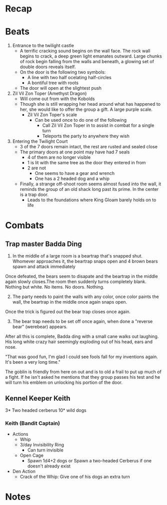 # Recap

# Beats
1. Entrance to the twilight castle
    - A terrific cracking sound begins on the wall face. The rock wall begins to crack, a deep green light emanates outward. Large chunks of rock begin falling from the walls and beneath, a glowing set of double doors reveals itself.
    - On the door is the following two symbols:
        - A line with two half ocelating half-circles
        - A bontiful tree with roots
    - The door will open at the slightest push
2. Zil Vil Zon Toper (Amethyst Dragon)
    - Will come out from with the Kobolds
    - Though she is still wrapping her head around what has happened to her, she would like to offer the group a gift. A large purple scale. 
        - Zil Vil Zon Toper's scale
            - Can be used once to do one of the following
                - Call Zil Vil Zon Toper in to assist in combat for a single turn
                - Teleports the party to anywhere they wish
3. Entering the Twilight Court
    - 3 of the 7 doors remain intact, the rest are rusted and sealed close
    - The primary doors at one point may have had 7 seals
        - 4 of them are no longer visible
        - 1 is lit with the same tree as the door they entered in from
        - 2 are not
            - One seems to have a gear and wrench
            - One has a 2 headed dog and a whip
    - Finally, a strange off-shoot room seems almost fused into the wall, it reminds the group of an old shack long past its prime. In the center is a trap door.
        - Leads to the foundations where King Gloam barely holds on to life

# Combats
## Trap master Badda Ding
1. In the middle of a large room is a beartrap that's snapped shut. Whomever approaches it, the beartrap snaps open and 4 brown bears spawn and attack immediately

Once defeated, the bears seem to disapate and the beartrap in the middle again slowly closes.The room then suddenly turns completely blank. Nothing but white. No items. No doors. Nothing. 

2. The party needs to paint the walls with any color, once color paints the wall, the beartrap in the middle once again snaps open. 

Once the trick is figured out the bear trap closes once again. 

3. The bear trap needs to be set off once again, when done a "reverse bear" (werebear) appears.

After all this is complete, Badda ding with a small cane walks out laughing. His long white crazy hair seemingly exploding out of his head, ears and nose.

"That was good fun, I'm glad I could see fools fall for my inventions again. It's been a very long time." 

The goblin is friendly from here on out and is to old a frail to put up much of a fight. If he isn't asked he mentions that they group passes his test and he will turn his emblem on unlocking his portion of the door.

## Kennel Keeper Keith
3* Two headed cerberus
10* wild dogs

### Keith (Bandit Captain)
- Actions
    - Whip
    - 3/day Invisibility Ring
        - Can turn invisible
    - Open Cage
        - Spawn 1d4+2 dogs or Spawn a two-headed Cerberus if one doesn't already exist
- Den Action
    - Crack of the Whip: Give one of his dogs an extra turn

# Notes
